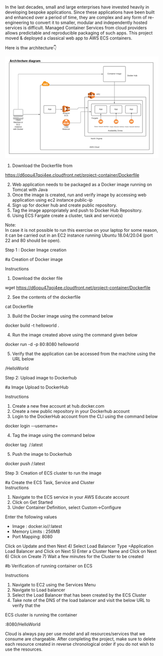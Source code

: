 In the last decades, small and large enterprises have invested heavily in developing bespoke applications. Since these applications have been built and enhanced over a period of time, they are complex and any form of re-engineering to convert it to smaller, modular and independently hosted services is difficult. Managed Container Services from cloud providers allows predictable and reproducible packaging of such apps. This project moved & deployed a classical web app to AWS ECS containers.

Here is thw architecture👇

<img src="https://github.com/hisujata/Deploying-web-app-on-AWS-using-ECS/blob/master/architecture.png">

1)	Download the Dockerfile from 

https://d6opu47qoi4ee.cloudfront.net/project-container/Dockerfile

2)	Web application needs to be packaged as a Docker image running on Tomcat with Java
3)	Once the image is created, run and verify image by accessing web application using ec2 instance public-ip
4)	Sign up for docker hub and create public repository.
5)	Tag the image appropriately and push to Docker Hub Repository.
6)	Using ECS Fargate create a cluster, task and service(s)

Note:	
In case it is not possible to run this exercise on your laptop for some reason, it can be carried out in an EC2 instance running Ubuntu 18.04/20.04 (port 22 and 80 should be open).


Step 1 : Docker Image creation

#a Creation of Docker image

Instructions

1)	Download the docker file

wget https://d6opu47qoi4ee.cloudfront.net/project-container/Dockerfile

2) See the contents of the dockerfile

cat Dockerfile

3) Build the Docker image using the command below

docker build -t helloworld .

4) Run the image created above using the command given below

docker run -d -p 80:8080 helloworld

5) Verify that the application can be accessed from the machine using the URL below

<public IP address of instance>/HelloWorld


Step 2: Upload image to Dockerhub

#a	Image Upload to DockerHub
	
Instructions
	
1) Create a new free account at hub.docker.com
2) Create a new public repository in your Dockerhub account
3) Login to the DockerHub account from the CLI using the command below

docker login --username=<DockerHub username>

4) Tag the image using the command below

docker tag <image id> <dockerhub username>/<repository name>:latest

5) Push the image to Dockerhub

docker push <hub-user>/<repo-name>:latest	


Step 3: Creation of ECS cluster to run the image

#a Create the ECS Task, Service and Cluster			
Instructions	

1) Navigate to the ECS service in your AWS Educate account
2) Click on Get Started
3) Under Container Definition, select Custom->Configure

Enter the following values

- Image : docker.io/<dockerhub username>/<dockerhub repository>:latest
- Memory Limits : 256MB
- Port Mapping: 8080

Click on Update and then Next
4) Select Load Balancer Type =Application Load Balancer and Click on Next
5) Enter a Cluster Name and Click on Next
6) Click on Create
7) Wait a few minutes for the Cluster to be created

#b Verification of running container on ECS			

Instructions	

1) Navigate to EC2 using the Services Menu
2) Navigate to Load balancer
3) Select the Load Balancer that has been created by the ECS Cluster
4) Take note of the DNS of the load balancer and visit the below URL to verify that the 

ECS cluster is running the container

<DNS of load balancer>:8080/HelloWorld

Cloud is always pay per use model and all resources/services that we consume are chargeable. After completing the project, make sure to delete each resource created in reverse chronological order if you do not wish to use the resources.